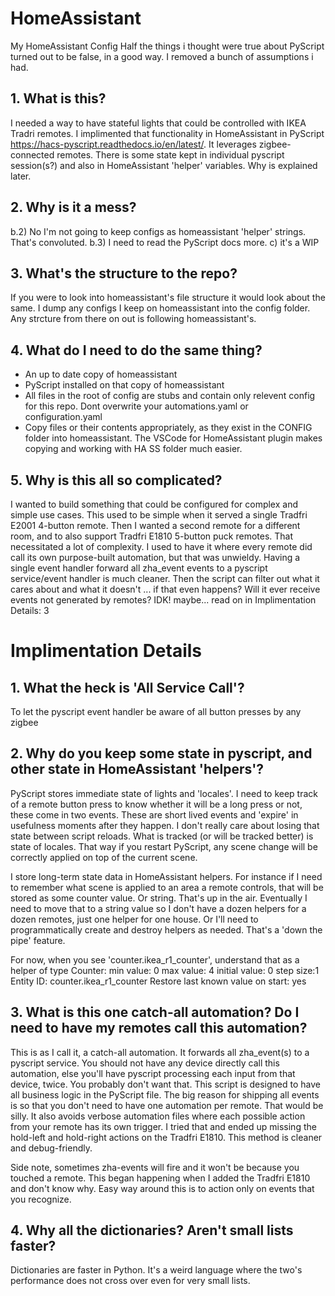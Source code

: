# HomeAssistant
My HomeAssistant Config
Half the things i thought were true about PyScript turned out to be false, in a good way. I removed a bunch of assumptions i had.

## 1. What is this?
I needed a way to have stateful lights that could be controlled with IKEA Tradri remotes. I implimented that functionality in HomeAssistant in PyScript <https://hacs-pyscript.readthedocs.io/en/latest/>. It leverages zigbee-connected remotes. There is some state kept in individual pyscript session(s?) and also in HomeAssistant 'helper' variables. Why is explained later.

## 2. Why is it a mess?
b.2) No I'm not going to keep configs as homeassistant 'helper' strings. That's convoluted.
b.3) I need to read the PyScript docs more.
c) it's a WIP

## 3. What's the structure to the repo?
If you were to look into homeassistant's file structure it would look about the same. I dump any configs I keep on homeassistant into the config folder. Any strcture from there on out is following homeassistant's.

## 4. What do I need to do the same thing?
- An up to date copy of homeassistant
- PyScript installed on that copy of homeassistant
- All files in the root of config are stubs and contain only relevent config for this repo. Dont overwrite your automations.yaml or configuration.yaml
- Copy files or their contents appropriately, as they exist in the CONFIG folder into homeassistant. The VSCode for HomeAssistant plugin makes copying and working with HA SS folder much easier.

## 5. Why is this all so complicated?
I wanted to build something that could be configured for complex and simple use cases. This used to be simple when it served a single Tradfri E2001 4-button remote. Then I wanted a second remote for a different room, and to also support Tradfri E1810 5-button puck remotes. That necessitated a lot of complexity.
I used to have it where every remote did call its own purpose-built automation, but that was unwieldy. Having a single event handler forward all zha_event events to a pyscript service/event handler is much cleaner. Then the script can filter out what it cares about and what it doesn't ... if that even happens? Will it ever receive events not generated by remotes? IDK! maybe... read on in Implimentation Details: 3

# Implimentation Details
## 1. What the heck is 'All Service Call'?
To let the pyscript event handler be aware of all button presses by any zigbee

## 2. Why do you keep some state in pyscript, and other state in HomeAssistant 'helpers'?
PyScript stores immediate state of lights and 'locales'. I need to keep track of a remote button press to know whether it will be a long press or not, these come in two events. These are short lived events and 'expire' in usefulness moments after they happen. I don't really care about losing that state between script reloads. What is tracked (or will be tracked better) is state of locales. That way if you restart PyScript, any scene change will be correctly applied on top of the current scene.

I store long-term state data in HomeAssistant helpers. For instance if I need to remember what scene is applied to an area a remote controls, that will be stored  as some counter value. Or string. That's up in the air.
Eventually I need to move that to a string value so I don't have a dozen helpers for a dozen remotes, just one helper for one house.
Or I'll need to programmatically create and destroy helpers as needed. That's a 'down the pipe' feature.

For now, when you see 'counter.ikea_r1_counter', understand that as a helper of type Counter:
min value: 0      max value: 4
initial value: 0  step size:1
Entity ID: counter.ikea_r1_counter
Restore last known value on start: yes

## 3. What is this one catch-all automation? Do I need to have my remotes call this automation?
This is as I call it, a catch-all automation. It forwards all zha_event(s) to a pyscript service. You should not have any device directly call this automation, else you'll have pyscript processing each input from that device, twice. You probably don't want that.
This script is designed to have all business logic in the PyScript file. The big reason for shipping all events is so that you don't need to have one automation per remote. That would be silly. It also avoids verbose automation files where each possible action from your remote has its own trigger. I tried that and ended up missing the hold-left and hold-right actions on the Tradfri E1810. This method is cleaner and debug-friendly.

Side note, sometimes zha-events will fire and it won't be because you touched a remote. This began happening when I added the Tradfri E1810 and don't know why. Easy way around this is to action only on events that you recognize.

## 4. Why all the dictionaries? Aren't small lists faster?
Dictionaries are faster in Python. It's a weird language where the two's performance does not cross over even for very small lists. 
